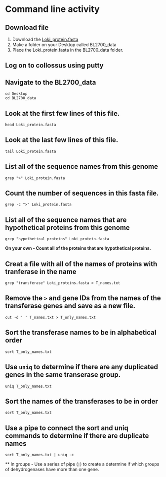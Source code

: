 # Command line activity

## Download file 
1. Download the [Loki_protein.fasta](https://raw.githubusercontent.com/stechtmann/BL2700/master/data/Loki_protein.fasta)  
1. Make a folder on your Desktop called BL2700_data
1. Place the Loki_protein.fasta in the BL2700_data folder.

## Log on to collossus using putty

## Navigate to the BL2700_data
```{BASH}
cd Desktop
cd BL2700_data
```
## Look at the first few lines of this file.
```{BASH}
head Loki_protein.fasta
```

## Look at the last few lines of this file.
```{BASH}
tail Loki_protein.fasta
```

## List all of the sequence names from this genome
```{BASH}
grep ">" Loki_protein.fasta
```

## Count the number of sequences in this fasta file.
```{BASH}
grep -c ">" Loki_protein.fasta
```

## List all of the sequence names that are hypothetical proteins from this genome
```{BASH}
grep "hypothetical proteins" Loki_protein.fasta
```

**On your own - Count all of the proteins that are hypothetical proteins.**

## Creat a file with all of the names of proteins with tranferase in the name
```{BASH}
grep "transferase" Loki_proteins.fasta > T_names.txt
```
## Remove the `>` and gene IDs from the names of the transferase genes and save as a new file.
```{BASH}
cut -d ' ' T_names.txt > T_only_names.txt
```
## Sort the transferase names to be in alphabetical order
```{BASH}
sort T_only_names.txt
```
## Use `uniq` to determine if there are any duplicated genes in the same transerase group.
```{BASH}
uniq T_only_names.txt
```

## Sort the names of the transferases to be in order
```{BASH}
sort T_only_names.txt
```

## Use a pipe to connect the sort and uniq commands to determine if there are duplicate names
```{BASH}
sort T_only_names.txt | uniq -c
```

** In groups - Use a series of pipe (`|`) to create a determine if which groups of dehydrogenases have more than one gene.



